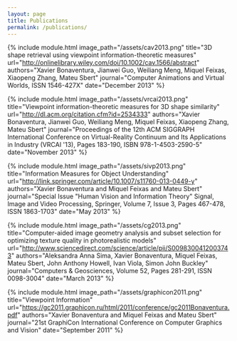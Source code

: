 ```yaml
---
layout: page
title: Publications
permalink: /publications/
---
```


{% include module.html
    image_path="/assets/cav2013.png"
    title="3D shape retrieval using viewpoint information-theoretic measures"
    url="http://onlinelibrary.wiley.com/doi/10.1002/cav.1566/abstract"
    authors="Xavier Bonaventura,  Jianwei Guo, Weiliang Meng, Miquel Feixas, Xiaopeng Zhang, Mateu Sbert"
    journal="Computer Animations and Virtual Worlds, ISSN 1546-427X"
    date="December 2013"
%}

{% include module.html
    image_path="/assets/vrcai2013.png"
    title="Viewpoint information-theoretic measures for 3D shape similarity"
    url="http://dl.acm.org/citation.cfm?id=2534333"
    authors="Xavier Bonaventura,  Jianwei Guo, Weiliang Meng, Miquel Feixas, Xiaopeng Zhang, Mateu Sbert"
    journal="Proceedings of the 12th ACM SIGGRAPH International Conference on Virtual-Reality Continuum and Its Applications in Industry (VRCAI '13), Pages 183-190, ISBN 978-1-4503-2590-5"
    date="November 2013"
%}

{% include module.html
    image_path="/assets/sivp2013.png"
    title="Information Measures for Object Understanding"
    url="http://link.springer.com/article/10.1007/s11760-013-0449-y"
    authors="Xavier Bonaventura and Miquel Feixas and Mateu Sbert"
    journal="Special Issue \"Human Vision and Information Theory\" Signal, Image and Video Processing, Springer, Volume 7, Issue 3, Pages 467-478, ISSN 1863-1703"
    date="May 2013"
%}

{% include module.html
    image_path="/assets/cg2013.png"
    title="Computer-aided image geometry analysis and subset selection for optimizing texture quality in photorealistic models"
    url="http://www.sciencedirect.com/science/article/pii/S0098300412003743"
    authors="Aleksandra Anna Sima, Xavier Bonaventura,  Miquel Feixas, Mateu Sbert, John Anthony Howell, Ivan Viola, Simon John Buckley"
    journal="Computers & Geosciences, Volume 52, Pages 281-291, ISSN 0098-3004"
    date="March 2013"
%}

{% include module.html
    image_path="/assets/graphicon2011.png"
    title="Viewpoint Information"
    url="https://gc2011.graphicon.ru/html/2011/conference/gc2011Bonaventura.pdf"
    authors="Xavier Bonaventura and Miquel Feixas and Mateu Sbert"
    journal="21st GraphiCon International Conference on Computer Graphics and Vision"
    date="September 2011"
%}
